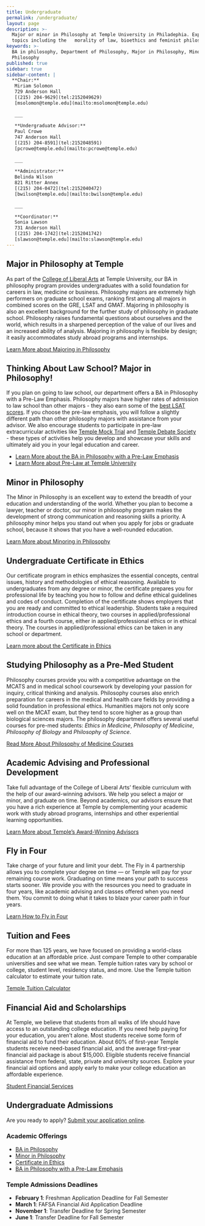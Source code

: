 ```yaml
---
title: Undergraduate
permalink: /undergraduate/
layout: page
description: >-
  Major or minor in Philosophy at Temple University in Philadephia. Explore
  topics including the   morality of law, bioethics and feminist philosopy. 
keywords: >-
  BA in philosophy, Department of Philosophy, Major in Philosophy, Minor in
  Philosophy
published: true
sidebar: true
sidebar-content: |
  **Chair:**  
   Miriam Solomon  
   729 Anderson Hall  
   [(215) 204-9629](tel:2152049629)  
   [msolomon@temple.edu](mailto:msolomon@temple.edu)  
   
   ___
   
   **Undergraduate Advisor:**  
   Paul Crowe  
   747 Anderson Hall  
   [(215) 204-8591](tel:2152048591)  
   [pcrowe@temple.edu](mailto:pcrowe@temple.edu)  
   
   ___
   
   **Administrator:**  
   Belinda Wilson  
   821 Ritter Annex   
   [(215) 204-0472](tel:2152040472)  
   [bwilson@temple.edu](mailto:bwilson@temple.edu)  
   
   ___

   **Coordinator:**  
   Sonia Lawson  
   731 Anderson Hall    
   [(215) 204-1742](tel:2152041742)   
   [slawson@temple.edu](mailto:slawson@temple.edu)
---
```

## Major in Philosophy at Temple
As part of the [College of Liberal Arts](https://liberalarts.temple.edu/) at Temple University, our BA in philosophy program provides undergraduates with a solid foundation for careers in law, medicine or business. Philosophy majors are extremely high performers on graduate school exams, ranking first among all majors in
combined scores on the GRE, LSAT and GMAT. Majoring in philosophy is also an excellent background for the further study of philosophy in graduate school. Philosophy raises fundamental questions about ourselves and the world, which results in a sharpened perception of the value of our lives and an increased ability of analysis. Majoring in philosophy is flexible by design; it easily accommodates study abroad programs and internships.

[Learn More about Majoring in Philosophy](http://bulletin.temple.edu/undergraduate/liberal-arts/philosophy/ba-philosophy/)

## Thinking About Law School? Major in Philosophy!
If you plan on going to law school, our department offers a BA in Philosophy with a Pre-Law Emphasis. Philosophy majors have higher rates of admission to law school than other majors - they also earn some of the [best LSAT scores](http://www.nationaljurist.com/prelaw/classics-philosophy-majors-do-best-when-it-comes-getting-law-school). If you choose the pre-law emphasis, you will follow a slightly different path than other philosophy majors with assistance from your advisor. We also encourage students to participate in pre-law extracurricular activities like [Temple Mock Trial](https://temple.campuslabs.com/engage/organization/TUMockTrial) and [Temple Debate Society](https://temple.campuslabs.com/engage/organization/templedebate) - these types of activities help you develop and showcase your skills and ultimately aid you in your legal education and career. 

- [Learn More about the BA in Philosophy with a Pre-Law Emphasis](http://bulletin.temple.edu/undergraduate/liberal-arts/philosophy/ba-philosophy/#academicplanstext)
- [Learn More about Pre-Law at Temple University](http://develop.cla.temple.edu/pre-law/undergraduate/)

## Minor in Philosophy
The Minor in Philosophy is an excellent way to extend the breadth of your education and understanding of the world. Whether you plan to become a lawyer, teacher or doctor, our minor in philosophy program makes the development of strong communication and reasoning skills a priority. A philosophy minor helps you stand out when you apply for jobs or graduate school, because it shows that you have a well-rounded education. 

[Learn More about Minoring in Philosophy](http://bulletin.temple.edu/undergraduate/liberal-arts/philosophy/minor-philosophy/)

## Undergraduate Certificate in Ethics
Our certificate program in ethics emphasizes the essential concepts, central issues, history and methodologies of ethical reasoning. Available to undergraduates from any degree or minor, the certificate prepares you for professional life by teaching you how to follow and define ethical guidelines and codes of conduct. Completion of the certificate shows employers that you are ready and committed to ethical leadership. Students take a required introduction course in ethical theory, two courses in applied/professional ethics and a fourth course, either in applied/professional ethics or in ethical theory. The courses in applied/professional ethics can be taken in any school or department. 

[Learn more about the Certificate in Ethics](http://bulletin.temple.edu/undergraduate/liberal-arts/philosophy/certificate-ethics/)

## Studying Philosophy as a Pre-Med Student
Philosophy courses provide you with a competitive advantage on the MCATS and in medical school coursework by developing your passion for inquiry, critical thinking and analysis. Philosophy courses also enrich preparation for careers in the medical and health care fields by providing a solid foundation in professional ethics. Humanities majors not only score well on the MCAT exam, but they tend to score higher as a group than biological sciences majors. The philosophy department offers several useful courses for pre-med students: _Ethics in Medicine_, _Philosophy of Medicine_, _Philosophy of Biology_ and _Philosophy of Science_. 

[Read More About Philosophy of Medicine Courses](http://develop.cla.temple.edu/philosophy/media/pre-med-philosophy.pdf)

## Academic Advising and Professional Development
Take full advantage of the College of Liberal Arts’ flexible curriculum with the help of our award-winning advisors. We help you select a major or minor, and graduate on time. Beyond academics, our advisors ensure that you have a rich experience at Temple by complementing your academic work with study abroad programs, internships and other experiential learning opportunities. 

[Learn More about Temple’s Award-Winning Advisors](https://liberalarts.temple.edu/advising)

## Fly in Four
Take charge of your future and limit your debt. The Fly in 4 partnership allows you to complete your degree on time — or Temple will pay for your remaining course work. Graduating on time means your path to success starts sooner. We provide you with the resources you need to graduate in four years, like academic advising and classes offered when you need them. You commit to doing what it takes to blaze your career path in four years.

[Learn How to Fly in Four](http://fly.temple.edu/)

## Tuition and Fees
For more than 125 years, we have focused on providing a world-class education at an affordable price. Just compare Temple to other comparable universities and see what we mean. Temple tuition rates vary by school or college, student level, residency status, and more. Use the Temple tuition calculator to estimate your tuition rate.

[Temple Tuition Calculator](https://bursar.temple.edu/tuition-and-fees/tuition-rates)

## Financial Aid and Scholarships
At Temple, we believe that students from all walks of life should have access to an outstanding college education. If you need help paying for your education, you aren’t alone. Most students receive some form of financial aid to fund their education. About 60% of first-year Temple students receive need-based financial aid, and the average first-year financial aid package is about $15,000. Eligible students receive financial assistance from federal, state, private and university sources. Explore your financial aid options and apply early to make your college education an affordable experience.

[Student Financial Services](https://sfs.temple.edu/financial-aid-types) 

## Undergraduate Admissions
Are you ready to apply? [Submit your application online](http://admissions.temple.edu/apply).

### Academic Offerings
- [BA in Philosophy](http://bulletin.temple.edu/undergraduate/liberal-arts/philosophy/ba-philosophy/)
- [Minor in Philosophy](http://bulletin.temple.edu/undergraduate/liberal-arts/philosophy/minor-philosophy/)
- [Certificate in Ethics](http://bulletin.temple.edu/undergraduate/liberal-arts/philosophy/certificate-ethics/)
- [BA in Philosophy with a Pre-Law Emphasis](http://bulletin.temple.edu/undergraduate/liberal-arts/philosophy/ba-philosophy/#academicplanstext)

### Temple Admissions Deadlines
- **February 1**: Freshman Application Deadline for Fall Semester
- **March 1**: FAFSA Financial Aid Application Deadline
- **November 1**: Transfer Deadline for Spring Semester
- **June 1**: Transfer Deadline for Fall Semester
